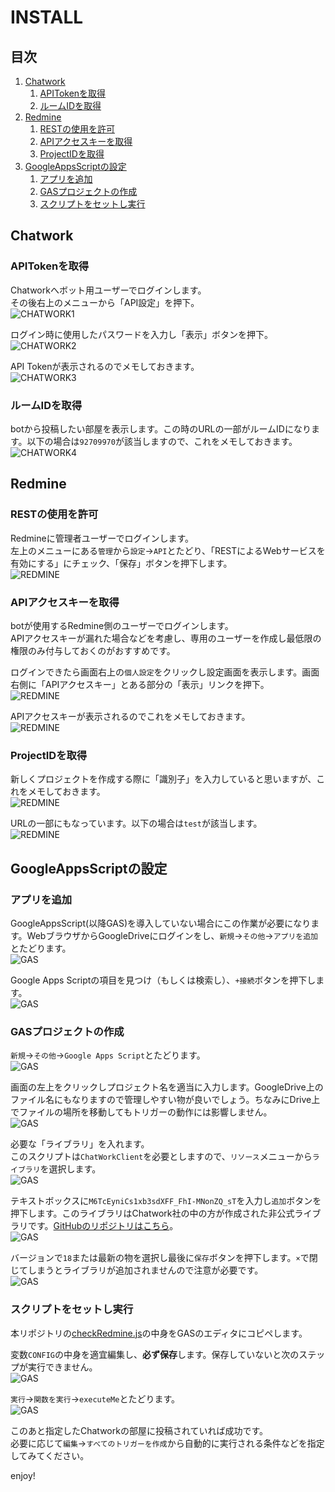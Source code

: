 # INSTALL

## 目次
1. [Chatwork](#chatwork)
    1. [APITokenを取得](#apitokenを取得)
    2. [ルームIDを取得](#ルームidを取得)
1. [Redmine](#redmine)
    1. [RESTの使用を許可](#restの使用を許可)
    2. [APIアクセスキーを取得](#apiアクセスキーを取得)
    3. [ProjectIDを取得](#projectidを取得)
1. [GoogleAppsScriptの設定](#googleappsscriptの設定)
    1. [アプリを追加](#アプリを追加)
    2. [GASプロジェクトの作成](#gasプロジェクトの作成)
    3. [スクリプトをセットし実行](#スクリプトをセットし実行)

## Chatwork
### APITokenを取得
Chatworkへボット用ユーザーでログインします。  
その後右上のメニューから「API設定」を押下。  
![CHATWORK1](document/image/setup_chatwork001.png "CHATWORK1")

ログイン時に使用したパスワードを入力し「表示」ボタンを押下。  
![CHATWORK2](document/image/setup_chatwork002.png "CHATWORK2")

API Tokenが表示されるのでメモしておきます。  
![CHATWORK3](document/image/setup_chatwork003.png "CHATWORK3")

### ルームIDを取得
botから投稿したい部屋を表示します。この時のURLの一部がルームIDになります。以下の場合は`92709970`が該当しますので、これをメモしておきます。  
![CHATWORK4](document/image/setup_chatwork004.png "CHATWORK4")


## Redmine
### RESTの使用を許可
Redmineに管理者ユーザーでログインします。  
左上のメニューにある`管理`から`設定`→`API`とたどり、「RESTによるWebサービスを有効にする」にチェック、「保存」ボタンを押下します。   
![REDMINE](document/image/setup_redmine001.png "Redmine1")

### APIアクセスキーを取得
botが使用するRedmine側のユーザーでログインします。  
APIアクセスキーが漏れた場合などを考慮し、専用のユーザーを作成し最低限の権限のみ付与しておくのがおすすめです。

ログインできたら画面右上の`個人設定`をクリックし設定画面を表示します。画面右側に「APIアクセスキー」とある部分の「表示」リンクを押下。  
![REDMINE](document/image/setup_redmine002.png "Redmine2")

APIアクセスキーが表示されるのでこれをメモしておきます。  
![REDMINE](document/image/setup_redmine003.png "Redmine3")

### ProjectIDを取得
新しくプロジェクトを作成する際に「識別子」を入力していると思いますが、これをメモしておきます。  
![REDMINE](document/image/setup_redmine004.png "Redmine4")

URLの一部にもなっています。以下の場合は`test`が該当します。  
![REDMINE](document/image/setup_redmine005.png "Redmine5")


## GoogleAppsScriptの設定
### アプリを追加
GoogleAppsScript(以降GAS)を導入していない場合にこの作業が必要になります。WebブラウザからGoogleDriveにログインをし、`新規`→`その他`→`アプリを追加`とたどります。  
![GAS](document/image/setup_gas001.png "GAS1")

Google Apps Scriptの項目を見つけ（もしくは検索し）、`+接続`ボタンを押下します。  
![GAS](document/image/setup_gas002.png "GAS2")

### GASプロジェクトの作成
`新規`→`その他`→`Google Apps Script`とたどります。  
![GAS](document/image/setup_gas003.png "GAS3")

画面の左上をクリックしプロジェクト名を適当に入力します。GoogleDrive上のファイル名にもなりますので管理しやすい物が良いでしょう。ちなみにDrive上でファイルの場所を移動してもトリガーの動作には影響しません。  
![GAS](document/image/setup_gas004.png "GAS4")

必要な「ライブラリ」を入れます。  
このスクリプトは`ChatWorkClient`を必要としますので、`リソース`メニューから`ライブラリ`を選択します。  
![GAS](document/image/setup_gas005.png "GAS5")

テキストボックスに`M6TcEyniCs1xb3sdXFF_FhI-MNonZQ_sT`を入力し`追加`ボタンを押下します。このライブラリはChatwork社の中の方が作成された非公式ライブラリです。[GitHubのリポジトリはこちら](https://github.com/cw-shibuya/chatwork-client-gas)。  
![GAS](document/image/setup_gas006.png "GAS6")

バージョンで`18`または最新の物を選択し最後に`保存`ボタンを押下します。`×`で閉じてしまうとライブラリが追加されませんので注意が必要です。  
![GAS](document/image/setup_gas007.png "GAS7")

### スクリプトをセットし実行
本リポジトリの[checkRedmine.js](https://github.com/katsube/redmine2chatwork/blob/master/GoogleAppsScript/checkRedmine.js)の中身をGASのエディタにコピペします。

変数`CONFIG`の中身を適宜編集し、**必ず保存**します。保存していないと次のステップが実行できません。  
![GAS](document/image/setup_gas008.png "GAS8")

`実行`→`関数を実行`→`executeMe`とたどります。  
![GAS](document/image/setup_gas009.png "GAS9")

このあと指定したChatworkの部屋に投稿されていれば成功です。  
必要に応じて`編集`→`すべてのトリガーを作成`から自動的に実行される条件などを指定してみてください。

enjoy!
